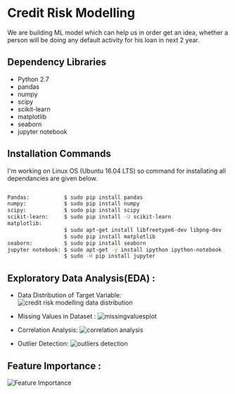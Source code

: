 # Credit Risk Modelling

We are building ML model which can help us in order get an idea, whether a person will be doing any default activity for his loan in next 2 year.

## Dependency Libraries

* Python 2.7
* pandas
* numpy
* scipy
* scikit-learn
* matplotlib
* seaborn
* jupyter notebook

## Installation Commands
I'm working on Linux OS (Ubuntu 16.04 LTS) so command for installating all dependancies are given below.

```bash

Pandas:           $ sudo pip install pandas
numpy:            $ sudo pip install numpy
scipy:            $ sudo pip install scipy
scikit-learn:     $ sudo pip install -U scikit-learn
matplotlib: 
                  $ sudo apt-get install libfreetype6-dev libpng-dev
                  $ sudo pip install matplotlib 
seaborn:          $ sudo pip install seaborn
jupyter notebook: $ sudo apt-get -y install ipython ipython-notebook
                  $ sudo -H pip install jupyter

``` 

## Exploratory Data Analysis(EDA) : 

- Data Distribution of Target Variable:
![credit risk modelling data distribution](https://user-images.githubusercontent.com/22231946/73814427-0db39580-4809-11ea-9747-63f8b7caaaf5.PNG)

- Missing Values in Dataset : 
![missingvaluesplot](https://user-images.githubusercontent.com/22231946/73814544-6c790f00-4809-11ea-85d2-29544e96437f.PNG)

- Correlation Analysis:
![correlation analysis](https://user-images.githubusercontent.com/22231946/73814643-af3ae700-4809-11ea-96ec-bcfe9a484091.PNG)

- Outlier Detection:
![outliers detection](https://user-images.githubusercontent.com/22231946/73814705-d8f40e00-4809-11ea-81f2-21e938f57f8c.PNG)

## Feature Importance :
![Feature Importance](https://user-images.githubusercontent.com/22231946/73814788-12c51480-480a-11ea-8ffd-266eec5537a0.PNG)


